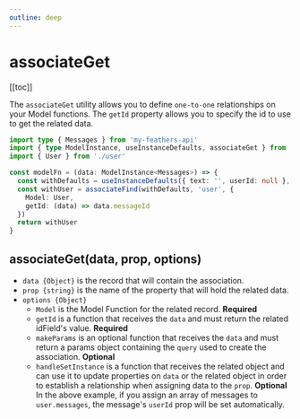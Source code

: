 ```yaml
---
outline: deep
---
```


<script setup>
import Badge from '../components/Badge.vue'
import pkg from '../../package.json'
import BlockQuote from '../components/BlockQuote.vue'
</script>

<div style="position: fixed; z-index: 1000; top: 2px; right: 2px;">
  <Badge :label="`v${pkg.version}`" />
</div>

# associateGet

[[toc]]

The `associateGet` utility allows you to define `one-to-one` relationships on your Model functions. The `getId` property
allows you to specify the id to use to get the related data.

```ts
import type { Messages } from 'my-feathers-api'
import { type ModelInstance, useInstanceDefaults, associateGet } from 'feathers-pinia'
import { User } from './user'

const modelFn = (data: ModelInstance<Messages>) => {
  const withDefaults = useInstanceDefaults({ text: '', userId: null }, data)
  const withUser = associateFind(withDefaults, 'user', {
    Model: User,
    getId: (data) => data.messageId
  })
  return withUser
}
```

## associateGet(data, prop, options)

- `data {Object}` is the record that will contain the association.
- `prop {string}` is the name of the property that will hold the related data.
- `options {Object}`
  - `Model` is the Model Function for the related record. **Required**
  - `getId` is a function that receives the `data` and must return the related idField's value. **Required**
  - `makeParams` is an optional function that receives the `data` and must return a params object containing the `query` used to
  create the association. **Optional**
  - `handleSetInstance` is a function that receives the related object and can use it to update properties on `data` or
  the related object in order to establish a relationship when assigning data to the `prop`. **Optional** In the above
  example, if you assign an array of messages to `user.messages`, the message's `userId` prop will be set automatically.
